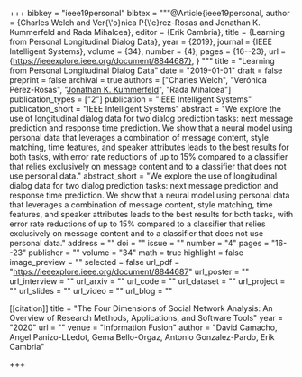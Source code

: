 +++
bibkey = "ieee19personal"
bibtex = """@Article{ieee19personal,
  author    = {Charles Welch and Ver{\\'o}nica P{\\'e}rez-Rosas and Jonathan K. Kummerfeld and Rada Mihalcea},
  editor    = {Erik Cambria},
  title     = {Learning from Personal Longitudinal Dialog Data},
  year      = {2019},
  journal   = {IEEE Intelligent Systems},
  volume    = {34},
  number    = {4},
  pages     = {16--23},
  url       = {https://ieeexplore.ieee.org/document/8844687},
}
"""
title = "Learning from Personal Longitudinal Dialog Data"
date = "2019-01-01"
draft = false
preprint = false
archival = true
authors = ["Charles Welch", "Ver&oacute;nica P&eacute;rez-Rosas", "<span style='text-decoration:underline;'>Jonathan K. Kummerfeld</span>", "Rada Mihalcea"]
publication_types = ["2"]
publication = "IEEE Intelligent Systems"
publication_short = "IEEE Intelligent Systems"
abstract = "We explore the use of longitudinal dialog data for two dialog prediction tasks: next message prediction and response time prediction. We show that a neural model using personal data that leverages a combination of message content, style matching, time features, and speaker attributes leads to the best results for both tasks, with error rate reductions of up to 15% compared to a classifier that relies exclusively on message content and to a classifier that does not use personal data."
abstract_short = "We explore the use of longitudinal dialog data for two dialog prediction tasks: next message prediction and response time prediction. We show that a neural model using personal data that leverages a combination of message content, style matching, time features, and speaker attributes leads to the best results for both tasks, with error rate reductions of up to 15% compared to a classifier that relies exclusively on message content and to a classifier that does not use personal data."
address = ""
doi = ""
issue = ""
number = "4"
pages = "16--23"
publisher = ""
volume = "34"
math = true
highlight = false
image_preview = ""
selected = false
url_pdf = "https://ieeexplore.ieee.org/document/8844687"
url_poster = ""
url_interview = ""
url_arxiv = ""
url_code = ""
url_dataset = ""
url_project = ""
url_slides = ""
url_video = ""
url_blog = ""

[[citation]]
title = "The Four Dimensions of Social Network Analysis: An Overview of Research Methods, Applications, and Software Tools"
year = "2020"
url = ""
venue = "Information Fusion"
author = "David Camacho, Angel Panizo-LLedot, Gema Bello-Orgaz, Antonio Gonzalez-Pardo, Erik Cambria"


+++